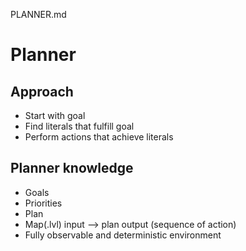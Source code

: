 PLANNER.md


# Planner


## Approach
- Start with goal
- Find literals that fulfill goal
- Perform actions that achieve literals


## Planner knowledge
- Goals
- Priorities
- Plan
- Map(.lvl) input --> plan output (sequence of action)
- Fully observable and deterministic environment
